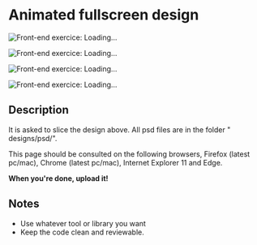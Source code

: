 # Animated fullscreen design

![Front-end exercice: Loading...](https://github.com/nlenaerts/frontend-exercices/raw/master/exercice2/designs/jpg/Design_GridLG.jpg)

![Front-end exercice: Loading...](https://github.com/nlenaerts/frontend-exercices/raw/master/exercice2/designs/jpg/Design_GridMD.jpg)

![Front-end exercice: Loading...](https://github.com/nlenaerts/frontend-exercices/raw/master/exercice2/designs/jpg/Design_GridSM.jpg)

![Front-end exercice: Loading...](https://github.com/nlenaerts/frontend-exercices/raw/master/exercice2/designs/jpg/Design_GridXS.jpg)


## Description

It is asked to slice the design above. All psd files are in the folder " designs/psd/".

This page should be consulted on the following browsers, Firefox (latest pc/mac), Chrome (latest pc/mac), Internet Explorer 11 and Edge.

**When you're done, upload it!**


## Notes

* Use whatever tool or library you want
* Keep the code clean and reviewable.